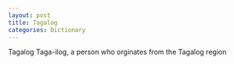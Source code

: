 ```yaml
---
layout: post
title: Tagalog
categories: Dictionary
---
```


Tagalog
    Taga-ilog, a person who orginates from the Tagalog region